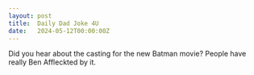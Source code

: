 ```yaml
---
layout: post
title:  Daily Dad Joke 4U
date:   2024-05-12T00:00:00Z
---
```

Did you hear about the casting for the new Batman movie? People have really Ben Affleckted by it.
